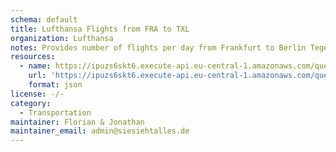 ```yaml
---
schema: default
title: Lufthansa Flights from FRA to TXL
organization: Lufthansa
notes: Provides number of flights per day from Frankfurt to Berlin Tegel
resources:
  - name: https://ipuzs6skt6.execute-api.eu-central-1.amazonaws.com/query/lufthansa_flights
    url: 'https://ipuzs6skt6.execute-api.eu-central-1.amazonaws.com/query/lufthansa_flights'
    format: json
license: -/-
category:
  - Transportation
maintainer: Florian & Jonathan
maintainer_email: admin@siesiehtalles.de
---
```

